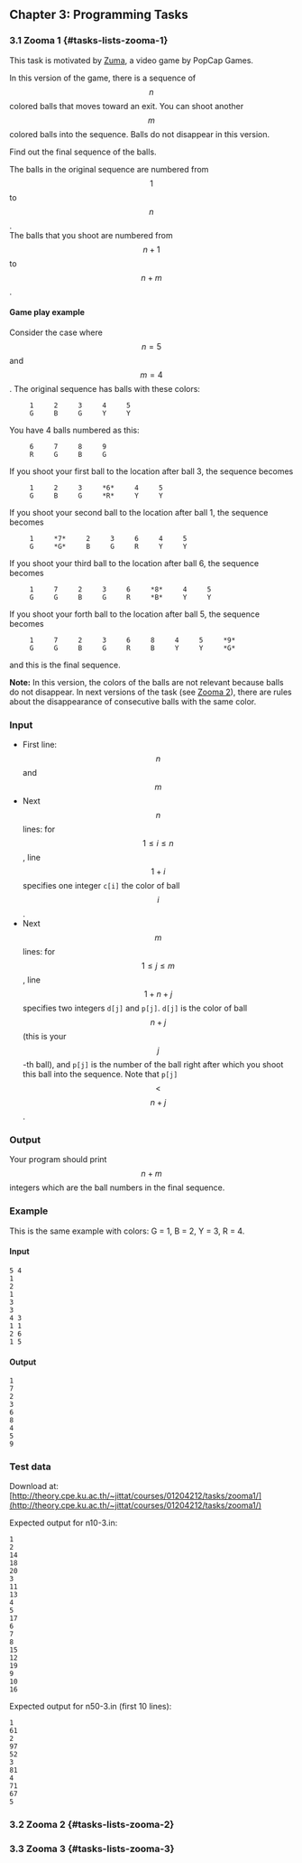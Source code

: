## Chapter 3: Programming Tasks

### 3.1 Zooma 1 {#tasks-lists-zooma-1}

This task is motivated by [Zuma](https://en.wikipedia.org/wiki/Zuma_%28video_game%29), a video game by PopCap Games.

In this version of the game, there is a sequence of $$n$$ colored balls that
moves toward an exit.   You can shoot another $$m$$ colored balls into the
sequence.  Balls do not disappear in this version.

Find out the final sequence of the balls.

The balls in the original sequence are numbered from $$1$$ to $$n$$.  
The balls that you shoot are numbered from $$n+1$$ to $$n+m$$.

#### Game play example

Consider the case where $$n=5$$ and $$m=4$$.  The original sequence has balls with these colors:

         1     2     3     4     5
         G     B     G     Y     Y

You have 4 balls numbered as this:

         6     7     8     9
         R     G     B     G

If you shoot your first ball to the location after ball 3, the sequence becomes

         1     2     3     *6*     4     5
         G     B     G     *R*     Y     Y

If you shoot your second ball to the location after ball 1, the sequence becomes

         1     *7*     2     3     6     4     5
         G     *G*     B     G     R     Y     Y

If you shoot your third ball to the location after ball 6, the sequence becomes

         1     7     2     3     6     *8*     4     5
         G     G     B     G     R     *B*     Y     Y

If you shoot your forth ball to the location after ball 5, the sequence becomes

         1     7     2     3     6     8     4     5     *9*
         G     G     B     G     R     B     Y     Y     *G*

and this is the final sequence.

**Note:** In this version, the colors of the balls are not relevant because
balls do not disappear.  In next versions of the task (see [Zooma 2](#tasks-lists-zooma-2)), there are rules about the disappearance of
consecutive balls with the same color.

### Input

* First line: $$n$$ and $$m$$
* Next $$n$$ lines: for $$1 \leq i\leq n$$, line $$1 + i$$ specifies one integer `c[i]` the color of ball $$i$$.
* Next $$m$$ lines: for $$1 \leq j \leq m$$, line $$1 + n + j$$ specifies two integers `d[j]` and `p[j]`.  `d[j]` is the color of ball $$n+j$$ (this is your $$j$$-th ball), and `p[j]` is the number of the ball right after which you shoot this ball into the sequence.  Note that `p[j]` $$<$$ $$n + j$$.

### Output

Your program should print $$n+m$$ integers which are the ball numbers in the final sequence.

### Example

This is the same example with colors: G = 1, B = 2, Y = 3, R = 4.

#### Input

```
5 4
1
2
1
3
3
4 3
1 1
2 6
1 5
```

#### Output

```
1
7
2
3
6
8
4
5
9
```

### Test data

Download at: [http://theory.cpe.ku.ac.th/~jittat/courses/01204212/tasks/zooma1/](http://theory.cpe.ku.ac.th/~jittat/courses/01204212/tasks/zooma1/)

Expected output for n10-3.in:

```
1
2
14
18
20
3
11
13
4
5
17
6
7
8
15
12
19
9
10
16
```
Expected output for n50-3.in (first 10 lines):

```
1
61
2
97
52
3
81
4
71
67
5
```


### 3.2 Zooma 2 {#tasks-lists-zooma-2}

### 3.3 Zooma 3 {#tasks-lists-zooma-3}
